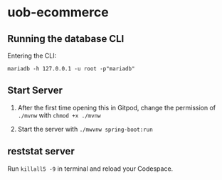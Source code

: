 # uob-ecommerce

## Running the database CLI

Entering the CLI:
```
mariadb -h 127.0.0.1 -u root -p"mariadb"
```

## Start Server
1. After the first time opening this in Gitpod, change the permission of `./mvnw` with `chmod +x ./mvnw`

2. Start the server with `./mwvnw spring-boot:run`

## reststat server
Run `killall5 -9` in terminal and reload your Codespace.
